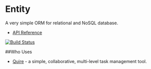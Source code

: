 # Entity

A very simple ORM for relational and NoSQL database.

* [API Reference](http://www.dartdocs.org/documentation/entity/0.8.0)

[![Build Status](https://drone.io/github.com/rikulo/entity/status.png)](https://drone.io/github.com/rikulo/entity/latest)

##Who Uses

* [Quire](https://quire.io) - a simple, collaborative, multi-level task management tool.
